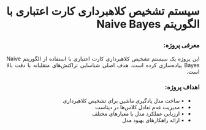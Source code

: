# <p dir="rtl" align="justify">سیستم تشخیص کلاهبرداری کارت اعتباری با الگوریتم Naive Bayes</p>

### <p dir="rtl" align="justify">معرفی پروژه:</p>
<p dir="rtl" align="justify">این پروژه یک سیستم تشخیص کلاهبرداری کارت اعتباری با استفاده از الگوریتم Naive Bayes پیاده‌سازی کرده است. هدف اصلی شناسایی تراکنش‌های متقلبانه با دقت بالا است.</p>

### <p dir="rtl" align="justify">اهداف پروژه:</p>
<ul dir="rtl" align="justify">
   <li>• ساخت مدل یادگیری ماشین برای تشخیص کلاهبرداری</li>
   <li>• مدیریت عدم تعادل کلاس‌ها در دیتاست</li>
   <li>• ارزیابی عملکرد مدل با معیارهای مختلف</li>
   <li>• ارائه راهکارهای بهبود مدل</li>
</ul>
